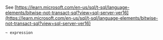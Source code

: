 See [https://learn.microsoft.com/en-us/sql/t-sql/language-elements/bitwise-not-transact-sql?view=sql-server-ver16](https://learn.microsoft.com/en-us/sql/t-sql/language-elements/bitwise-not-transact-sql?view=sql-server-ver16)
```
~ expression
```
